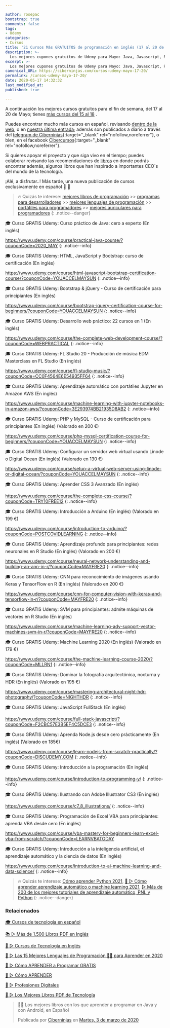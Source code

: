 ```yaml
---

author: rosepac
bootstrap: true
comments: false
tags:
- Udemy
categories:
- Cursos
title: '21 Cursos Más GRATUITOS de programación en inglés (17 al 20 de Mayo)'
description: >-
  Los mejores cupones gratuitos de Udemy para Mayo: Java, Javascript, React, Angular, Docker, Linux y mucho más
excerpt: >-
  Los mejores cupones gratuitos de Udemy para Mayo: Java, Javascript, React, Angular, Docker, Linux y mucho más
canonical_URL: https://ciberninjas.com/cursos-udemy-mayo-17-20/
permalink: /cursos-udemy-mayo-17-20/
date: 2020-05-17 14:32:32
last_modified_at: 
published: true

---
```


A continuación los mejores cursos gratuitos para el fin de semana, del 17 al 20 de Mayo; tienes [más cursos del 15 al 18](/cursos-udemy-mayo-15-18/)
.

Puedes encontrar mucho más cursos en español, revisando [dentro de la web](/cursos-tecnologia/), o en [nuestra última entrada](/cursos-udemy-programación-más-actuales/); además son publicados a diario a través del [telegram de Ciberninjas](https://t.me/ciberninjas){:target="_blank" rel="nofollow,noreferrer"}, o bien, en el facebook [Cibercursos](https://www.facebook.com/cibercursos){:target="_blank" rel="nofollow,noreferrer"}.

Si quieres apoyar el proyecto y que siga vivo en el tiempo; puedes colaborar revisando las recomendaciones de [libros](https://www.amazon.es/shop/cibercursos) en donde podrás encontrar además, algunos libros que han inspirado a importantes CEO´s del mundo de la tecnología.

¡Alé, a disfrutar..! Más tarde, una nueva publicación de cursos exclusivamente en español 🤘 🎉

> 🔥 Quizás te interese: [mejores libros de programación](/programar/) >> [programas para desarrolladores](/mejores-sistemas-operativos-para-hackear/) >> [mejores lenguajes de programación](/15-mejores-lenguajes-programacion/) >> [portátiles para programadores]() >> [mejores auriculares para programadores](/auriculares-dise%C3%B1o/)
{: .notice--danger}

🎓 Curso GRATIS Udemy: Curso práctico de Java: cero a experto (En inglés)

<a href='https://www.udemy.com/course/practical-java-course/?couponCode=2020_MAY'>https://www.udemy.com/course/practical-java-course/?couponCode=2020_MAY</a>
{: .notice--info}

🎓 Curso GRATIS Udemy: HTML, JavaScript y Bootstrap: curso de certificación (En inglés)

<a href='https://www.udemy.com/course/html-javascript-bootstrap-certification-course/?couponCode=YOUACCELMAYSUN'>https://www.udemy.com/course/html-javascript-bootstrap-certification-course/?couponCode=YOUACCELMAYSUN</a>
{: .notice--info}

🎓 Curso GRATIS Udemy: Bootstrap & jQuery - Curso de certificación para principiantes (En inglés)

<a href='https://www.udemy.com/course/bootstrap-jquery-certification-course-for-beginners/?couponCode=YOUACCELMAYSUN'>https://www.udemy.com/course/bootstrap-jquery-certification-course-for-beginners/?couponCode=YOUACCELMAYSUN</a>
{: .notice--info}

🎓 Curso GRATIS Udemy: Desarrollo web práctico: 22 cursos en 1 (En inglés)

<a href='https://www.udemy.com/course/the-complete-web-development-course/?couponCode=WEBPRACTICAL'>https://www.udemy.com/course/the-complete-web-development-course/?couponCode=WEBPRACTICAL</a>
{: .notice--info}

🎓 Curso GRATIS Udemy: FL Studio 20 - Producción de música EDM Masterclass en FL Studio (En inglés)

<a href='https://www.udemy.com/course/fl-studio-music/?couponCode=CC0F4564E6E54935FF64'>https://www.udemy.com/course/fl-studio-music/?couponCode=CC0F4564E6E54935FF64</a>
{: .notice--info}

🎓 Curso GRATIS Udemy: Aprendizaje automático con portátiles Jupyter en Amazon AWS (En inglés)

<a href='https://www.udemy.com/course/machine-learning-with-jupyter-notebooks-in-amazon-aws/?couponCode=3E293974BB21935D8AB2'>https://www.udemy.com/course/machine-learning-with-jupyter-notebooks-in-amazon-aws/?couponCode=3E293974BB21935D8AB2</a>
{: .notice--info}

🎓 Curso GRATIS Udemy: PHP y MySQL - Curso de certificación para principiantes (En inglés) (Valorado en 200 €)

<a href='https://www.udemy.com/course/php-mysql-certification-course-for-beginners/?couponCode=YOUACCELMAYSUN'>https://www.udemy.com/course/php-mysql-certification-course-for-beginners/?couponCode=YOUACCELMAYSUN</a>
{: .notice--info}

🎓 Curso GRATIS Udemy: Configurar un servidor web virtual usando Linode o Digital Ocean (En inglés) (Valorado en 130 €)

<a href='https://www.udemy.com/course/setup-a-virtual-web-server-using-linode-or-digital-ocean/?couponCode=YOUACCELMAYSUN'>https://www.udemy.com/course/setup-a-virtual-web-server-using-linode-or-digital-ocean/?couponCode=YOUACCELMAYSUN</a>
{: .notice--info}

🎓 Curso GRATIS Udemy: Aprender CSS 3 Avanzado (En inglés)

<a href='https://www.udemy.com/course/the-complete-css-course/?couponCode=TRY10FREE12'>https://www.udemy.com/course/the-complete-css-course/?couponCode=TRY10FREE12</a>
{: .notice--info}

🎓 Curso GRATIS Udemy:  Introducción a Arduino (En inglés) (Valorado en 199 €)

<a href='https://www.udemy.com/course/introduction-to-arduino/?couponCode=POSTCOVIDLEARNING'>https://www.udemy.com/course/introduction-to-arduino/?couponCode=POSTCOVIDLEARNING</a>
{: .notice--info}

🎓 Curso GRATIS Udemy: Aprendizaje profundo para principiantes: redes neuronales en R Studio (En inglés) (Valorado en 200 €)

<a href='https://www.udemy.com/course/neural-network-understanding-and-building-an-ann-in-r/?couponCode=MAYFRE20'>https://www.udemy.com/course/neural-network-understanding-and-building-an-ann-in-r/?couponCode=MAYFRE20</a>
{: .notice--info}

🎓 Curso GRATIS Udemy: CNN para reconocimiento de imágenes usando Keras y TensorFlow en R (En inglés) (Valorado en 200 €)

<a href='https://www.udemy.com/course/cnn-for-computer-vision-with-keras-and-tensorflow-in-r/?couponCode=MAYFRE20'>https://www.udemy.com/course/cnn-for-computer-vision-with-keras-and-tensorflow-in-r/?couponCode=MAYFRE20</a>
{: .notice--info}

🎓 Curso GRATIS Udemy: SVM para principiantes: admite máquinas de vectores en R Studio (En inglés)

<a href='https://www.udemy.com/course/machine-learning-adv-support-vector-machines-svm-in-r/?couponCode=MAYFRE20'>https://www.udemy.com/course/machine-learning-adv-support-vector-machines-svm-in-r/?couponCode=MAYFRE20</a>
{: .notice--info}

🎓 Curso GRATIS Udemy: Machine Learning 2020 (En inglés) (Valorado en 179 €)

<a href='https://www.udemy.com/course/the-machine-learning-course-2020/?couponCode=MLLRN1'>https://www.udemy.com/course/the-machine-learning-course-2020/?couponCode=MLLRN1</a>
{: .notice--info}

🎓 Curso GRATIS Udemy: Dominar la fotografía arquitectónica, nocturna y HDR (En inglés) (Valorado en 195 €)

<a href='https://www.udemy.com/course/mastering-architectural-night-hdr-photography/?couponCode=NIGHTHDR'>https://www.udemy.com/course/mastering-architectural-night-hdr-photography/?couponCode=NIGHTHDR</a>
{: .notice--info}

🎓 Curso GRATIS Udemy: JavaScript FullStack (En inglés)

<a href='https://www.udemy.com/course/full-stack-javascript/?couponCode=F2CBC57E3B5EF4C5DCE3'>https://www.udemy.com/course/full-stack-javascript/?couponCode=F2CBC57E3B5EF4C5DCE3</a>
{: .notice--info}

🎓 Curso GRATIS Udemy: Aprenda Node.js desde cero prácticamente (En inglés) (Valorado en 185€)

<a href='https://www.udemy.com/course/learn-nodejs-from-scratch-practically/?couponCode=DISCUDEMY.COM'>https://www.udemy.com/course/learn-nodejs-from-scratch-practically/?couponCode=DISCUDEMY.COM</a>
{: .notice--info}

🎓 Curso GRATIS Udemy: Introducción a la programación (En inglés)

<a href='https://www.udemy.com/course/introduction-to-programming-y/'>https://www.udemy.com/course/introduction-to-programming-y/</a>
{: .notice--info}

🎓 Curso GRATIS Udemy: Ilustrando con Adobe Illustrator CS3 (En inglés)

<a href='https://www.udemy.com/course/c7_8_illustrations/'>https://www.udemy.com/course/c7_8_illustrations/</a>
{: .notice--info}

🎓 Curso GRATIS Udemy: Programación de Excel VBA para principiantes: aprenda VBA desde cero (En inglés)

<a href='https://www.udemy.com/course/vba-mastery-for-beginners-learn-excel-vba-from-scratch/?couponCode=LEARNVBATODAY'>https://www.udemy.com/course/vba-mastery-for-beginners-learn-excel-vba-from-scratch/?couponCode=LEARNVBATODAY</a>

🎓 Curso GRATIS Udemy: Introducción a la inteligencia artificial, el aprendizaje automático y la ciencia de datos (En inglés)

<a href='https://www.udemy.com/course/introduction-to-ai-machine-learning-and-data-science/'>https://www.udemy.com/course/introduction-to-ai-machine-learning-and-data-science/</a>
{: .notice--info}

> 🔥 Quizás te interese: [Cómo aprender Python 2021](/python/ "Cómo aprender Python 2021"), [🥇 ▷ Cómo aprender aprendizaje automático o machine learning 2021](/que-aprender-sobre-machine-learning-2020/ "Cómo aprender aprendizaje automático o machine learning 2021"), [▷ Más de 200 de los mejores tutoriales de aprendizaje automático, PNL y Python](/aprendizaje-automatico-cursos-ingles/)
{: .notice--danger}

### **Relacionados** <!-- omit in toc -->

[🎓 Cursos de tecnología en español](https://ciberninjas.com/cursos-tecnologia/)

[📚 ▷ Más de 1.500 Libros PDF en Inglés](https://ciberninjas.com/biblioteca-de-programacion-y-tecnologia-ingles/)

[🥇 ▷ Cursos de Tecnología en Inglés](https://ciberninjas.com/cursos-tecnologia-ingles/)

[🥇 ▷ Las 15 Mejores Lenguajes de Programación 👨‍💻 para Aprender en 2020](https://ciberninjas.com/15-mejores-lenguajes-programacion/)

[🥇 ▷ Cómo APRENDER a Programar GRATIS](https://ciberninjas.com/programar/)

[🥇 ▷ Cómo APRENDER](https://ciberninjas.com/aprender/)

[🥇 ▷ Profesiones Digitales](https://ciberninjas.com/profesiones-digitales/)

[🥇 ▷ Los Mejores Libros PDF de Tecnología](https://ciberninjas.com/biblioteca-de-programacion-y-tecnologia/)

<div class="fb-post" data-href="https://www.facebook.com/ciberninjas/posts/1331109157075936" data-width="850" data-show-text="true"><blockquote cite="https://developers.facebook.com/ciberninjas/posts/1331109157075936" class="fb-xfbml-parse-ignore"><p>👨‍💻 Los mejores libros con los que aprender a programar en Java y con Android, en Español</p>Publicada por <a href="https://www.facebook.com/ciberninjas/">Ciberninjas</a> en&nbsp;<a href="https://developers.facebook.com/ciberninjas/posts/1331109157075936">Martes, 3 de marzo de 2020</a></blockquote></div>
